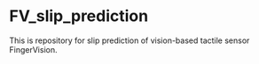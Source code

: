 # FV_slip_prediction
This is repository for slip prediction of vision-based tactile sensor FingerVision.
